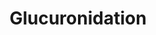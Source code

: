 ---
annotations:
- type: Pathway Ontology
  value: glucuronidation conjugation pathway
authors:
- Mkutmon
- MaintBot
description: Metabolism of xenobiotic compounds consists of phase I and a phase II
  biotransformation reactions, being compound modification and conjugation reactions
  respectively. In phase I biotransformation, the compound is modificated via oxidation,
  reduction, hydrolysis, or other minor reactions, to reveal a reactive group to which
  a conjugation molecule can react to. In phase II, a small conjugation molecule reacts
  with the phase I modified molecule, producing a much more water-soluble molecule
  that can be excreted more easily. Glucuronidation is a phase II biotransformation
  reaction in which glucuronide acts as a conjugation molecule and binds to a substrate
  via the catalysis of glucuronosyltransferases. First, in a series of reactions the
  cosubstrate uridine diphosphate glucuronic acid (UDPGA) is formed. The glucuronosyltransferases
  (UGTs) then catalyze the transfer of glucuronic acid from UDPGA to a substrate resulting
  in a glucuronidated substrate and leaving uridine 5'-diphosphate. UGTs are a very
  broad and divers group of enzymes and count as the most significant  group of conjugation
  enzymes in xenobiotic metabolism, qualitatively because glucuronic acid can be coupled
  to a large diversity of functional groups and quantitatively because of the large
  and divers number of substrates that are formed.
last-edited: 2019-08-16
organisms:
- Bos taurus
redirect_from:
- /index.php/Pathway:WP3210
- /instance/WP3210
schema-jsonld:
- '@context': https://schema.org/
  '@id': https://wikipathways.github.io/pathways/WP3210.html
  '@type': Dataset
  creator:
    '@type': Organization
    name: WikiPathways
  description: Metabolism of xenobiotic compounds consists of phase I and a phase
    II biotransformation reactions, being compound modification and conjugation reactions
    respectively. In phase I biotransformation, the compound is modificated via oxidation,
    reduction, hydrolysis, or other minor reactions, to reveal a reactive group to
    which a conjugation molecule can react to. In phase II, a small conjugation molecule
    reacts with the phase I modified molecule, producing a much more water-soluble
    molecule that can be excreted more easily. Glucuronidation is a phase II biotransformation
    reaction in which glucuronide acts as a conjugation molecule and binds to a substrate
    via the catalysis of glucuronosyltransferases. First, in a series of reactions
    the cosubstrate uridine diphosphate glucuronic acid (UDPGA) is formed. The glucuronosyltransferases
    (UGTs) then catalyze the transfer of glucuronic acid from UDPGA to a substrate
    resulting in a glucuronidated substrate and leaving uridine 5'-diphosphate. UGTs
    are a very broad and divers group of enzymes and count as the most significant  group
    of conjugation enzymes in xenobiotic metabolism, qualitatively because glucuronic
    acid can be coupled to a large diversity of functional groups and quantitatively
    because of the large and divers number of substrates that are formed.
  keywords:
  - UGT1A8
  - Uridine diphosphate glucuronic acid
  - UGT2A3
  - Glucose 1-phosphate
  - HK1
  - Uridine triphosphate
  - Uridine diphosphate glucose
  - D-Glucose
  - UGT1A7
  - PGM2
  - PGM5
  - NAD
  - UGP2
  - UGT2A2
  - UGT2A1
  - UGT2B11
  - PGM1
  - Adenosine 3',5'-diphosphate
  - PGM3
  - NADH
  - UGT2B7
  - UGT2B10
  - UGT2B15
  - UGT1A3
  - UGT1A9
  - UGDH
  - UGT1A5
  - 2H+
  - UGT1A10
  - Phosphate
  - UGT2B28
  - UGT2B4
  - Adenosine triphosphate
  - Uridine 5'-diphosphate
  - Substrate
  - UGT1A4
  - UGT2B17
  - substrate-glucuronide
  - Glucose 6-phosphate
  - UGT1A6
  - UGT1A1
  - Water
  license: CC0
  name: Glucuronidation
seo: CreativeWork
title: Glucuronidation
wpid: WP3210
---